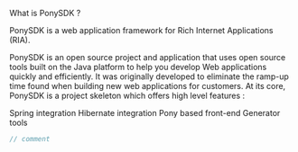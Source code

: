 What is PonySDK ?

PonySDK is a web application framework for Rich Internet Applications (RIA).

PonySDK is an open source project and application that uses open source tools built on the Java platform to help you develop Web applications quickly and efficiently. It was originally developed to eliminate the ramp-up time found when building new web applications for customers. At its core, PonySDK is a project skeleton which offers high level features :

Spring integration
Hibernate integration
Pony based front-end
Generator tools

```java
// comment
```

